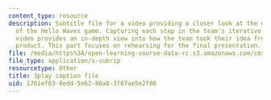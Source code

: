 ```yaml
---
content_type: resource
description: Subtitle file for a video providing a closer look at the development
  of the Hello Waves game. Capturing each step in the team's iterative process, the
  video provides an in-depth view into how the team took their idea from pitch to
  product. This part focuses on rehearsing for the final presentation.
file: /media/https%3A/open-learning-course-data-rc.s3.amazonaws.com/cms-611j-creating-video-games-fall-2014/1701ef630edd5e6286a83f07ae5e2f00_lxpXowuUdKw.vtt
file_type: application/x-subrip
resourcetype: Other
title: 3play caption file
uid: 1701ef63-0edd-5e62-86a8-3f07ae5e2f00
---
```

